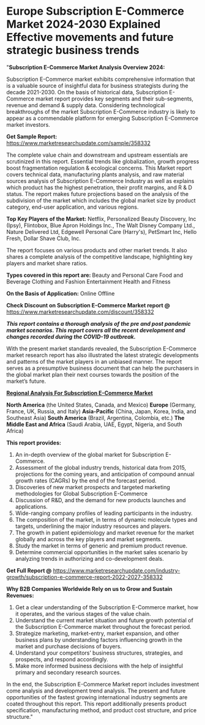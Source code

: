 # Europe Subscription E-Commerce Market 2024-2030 Explained Effective movements and future strategic business trends
"<strong>Subscription E-Commerce Market Analysis Overview 2024:</strong>

Subscription E-Commerce market exhibits comprehensive information that is a valuable source of insightful data for business strategists during the decade 2021-2030. On the basis of historical data, Subscription E-Commerce market report provides key segments and their sub-segments, revenue and demand &amp; supply data. Considering technological breakthroughs of the market Subscription E-Commerce industry is likely to appear as a commendable platform for emerging Subscription E-Commerce market investors.

<strong>Get Sample Report:</strong> <a href=https://www.marketresearchupdate.com/sample/358332>https://www.marketresearchupdate.com/sample/358332</a>

The complete value chain and downstream and upstream essentials are scrutinized in this report. Essential trends like globalization, growth progress boost fragmentation regulation &amp; ecological concerns. This Market report covers technical data, manufacturing plants analysis, and raw material sources analysis of Subscription E-Commerce Industry as well as explains which product has the highest penetration, their profit margins, and R &amp; D status. The report makes future projections based on the analysis of the subdivision of the market which includes the global market size by product category, end-user application, and various regions.

<strong>Top Key Players of the Market:</strong>
Netflix, Personalized Beauty Discovery, Inc (Ipsy), Flintobox, Blue Apron Holdings Inc., The Walt Disney Company Ltd., Nature Delivered Ltd, Edgewell Personal Care (Harry's), PetSmart Inc, Hello Fresh, Dollar Shave Club, Inc.

The report focuses on various products and other market trends. It also shares a complete analysis of the competitive landscape, highlighting key players and market share ratios.

<strong>Types covered in this report are: </strong>
Beauty and Personal Care
Food and Beverage
Clothing and Fashion
Entertainment
Health and Fitness

<strong>On the Basis of Application:</strong>
Online
Offline

<strong>Check Discount on Subscription E-Commerce Market report @</strong> <a href=https://www.marketresearchupdate.com/discount/358332>https://www.marketresearchupdate.com/discount/358332</a>

<em><strong>This report contains a thorough analysis of the pre and post pandemic market scenarios. This report covers all the recent development and changes recorded during the COVID-19 outbreak.</strong></em>

With the present market standards revealed, the Subscription E-Commerce market research report has also illustrated the latest strategic developments and patterns of the market players in an unbiased manner. The report serves as a presumptive business document that can help the purchasers in the global market plan their next courses towards the position of the market’s future.

<strong><u><b>Regional Analysis For Subscription E-Commerce Market</b></u></strong>

<strong><b>North America</b></strong> (the United States, Canada, and Mexico)
<strong><b>Europe </b></strong>(Germany, France, UK, Russia, and Italy)
<strong><b>Asia-Pacific</b></strong> (China, Japan, Korea, India, and Southeast Asia)
<strong><b>South America</b></strong> (Brazil, Argentina, Colombia, etc.)
<strong><b>The Middle East and Africa</b></strong> (Saudi Arabia, UAE, Egypt, Nigeria, and South Africa)

<strong>This report provides:</strong>

1) An in-depth overview of the global market for Subscription E-Commerce.
2) Assessment of the global industry trends, historical data from 2015, projections for the coming years, and anticipation of compound annual growth rates (CAGRs) by the end of the forecast period.
3) Discoveries of new market prospects and targeted marketing methodologies for Global Subscription E-Commerce
4) Discussion of R&amp;D, and the demand for new products launches and applications.
5) Wide-ranging company profiles of leading participants in the industry.
6) The composition of the market, in terms of dynamic molecule types and targets, underlining the major industry resources and players.
7) The growth in patient epidemiology and market revenue for the market globally and across the key players and market segments.
8) Study the market in terms of generic and premium product revenue.
9) Determine commercial opportunities in the market sales scenario by analyzing trends in authorizing and co-development deals.

<strong>Get Full Report @</strong> <a href=https://www.marketresearchupdate.com/industry-growth/subscription-e-commerce-report-2022-2027-358332>https://www.marketresearchupdate.com/industry-growth/subscription-e-commerce-report-2022-2027-358332</a>

<strong>Why B2B Companies Worldwide Rely on us to Grow and Sustain Revenues:</strong>

1) Get a clear understanding of the Subscription E-Commerce market, how it operates, and the various stages of the value chain.
2) Understand the current market situation and future growth potential of the Subscription E-Commerce market throughout the forecast period.
3) Strategize marketing, market-entry, market expansion, and other business plans by understanding factors influencing growth in the market and purchase decisions of buyers.
4) Understand your competitors’ business structures, strategies, and prospects, and respond accordingly.
5) Make more informed business decisions with the help of insightful primary and secondary research sources.

In the end, the Subscription E-Commerce Market report includes investment come analysis and development trend analysis. The present and future opportunities of the fastest growing international industry segments are coated throughout this report. This report additionally presents product specification, manufacturing method, and product cost structure, and price structure."

